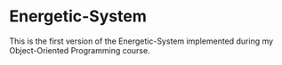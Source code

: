 # Energetic-System
This is the first version of the Energetic-System implemented during my Object-Oriented Programming course.
